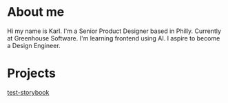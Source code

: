 # About me
Hi my name is Karl.
I'm a Senior Product Designer based in Philly. Currently at Greenhouse Software.
I'm learning frontend using AI. I aspire to become a Design Engineer.

# Projects
[test-storybook](https://karlyitianli.github.io/test-storybook/?path=/docs/foundations-colors--docs)
